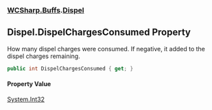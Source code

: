 ### [WCSharp.Buffs](WCSharp.Buffs.md 'WCSharp.Buffs').[Dispel](WCSharp.Buffs.Dispel.md 'WCSharp.Buffs.Dispel')

## Dispel.DispelChargesConsumed Property

How many dispel charges were consumed. If negative, it added to the dispel charges remaining.

```csharp
public int DispelChargesConsumed { get; }
```

#### Property Value
[System.Int32](https://docs.microsoft.com/en-us/dotnet/api/System.Int32 'System.Int32')